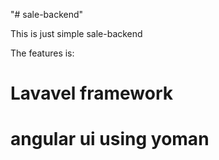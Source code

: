 "# sale-backend"

This is just simple sale-backend

The features is:
# Lavavel framework
# angular ui using yoman

